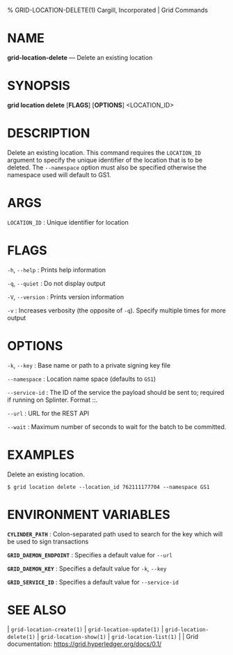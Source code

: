 % GRID-LOCATION-DELETE(1) Cargill, Incorporated | Grid Commands
<!--
  Copyright 2018-2021 Cargill Incorporated
  Licensed under Creative Commons Attribution 4.0 International License
  https://creativecommons.org/licenses/by/4.0/
-->

NAME
====

**grid-location-delete** — Delete an existing location

SYNOPSIS
========

**grid location delete** \[**FLAGS**\] \[**OPTIONS**\] <LOCATION_ID>

DESCRIPTION
===========

Delete an existing location. This command requires the `LOCATION_ID` argument
to specify the unique identifier of the location that is to be deleted. The
`--namespace` option must also be specified otherwise the namespace used will
default to GS1.

ARGS
====

`LOCATION_ID`
: Unique identifier for location

FLAGS
=====

`-h`, `--help`
: Prints help information


`-q`, `--quiet`
: Do not display output

`-V`, `--version`
: Prints version information

`-v`
: Increases verbosity (the opposite of `-q`). Specify multiple times for more
  output

OPTIONS
=======

`-k`, `--key`
: Base name or path to a private signing key file

`--namespace`
: Location name space (defaults to `GS1`)

`--service-id`
: The ID of the service the payload should be sent to; required if running on
  Splinter. Format <circuit-id>::<service-id>.

`--url`
: URL for the REST API

`--wait`
: Maximum number of seconds to wait for the batch to be committed.

EXAMPLES
========

Delete an existing location.

```
$ grid location delete --location_id 762111177704 --namespace GS1
```

ENVIRONMENT VARIABLES
=====================

**`CYLINDER_PATH`**
: Colon-separated path used to search for the key which will be used
  to sign transactions

**`GRID_DAEMON_ENDPOINT`**
: Specifies a default value for `--url`

**`GRID_DAEMON_KEY`**
: Specifies a default value for  `-k`, `--key`

**`GRID_SERVICE_ID`**
: Specifies a default value for `--service-id`

SEE ALSO
========
| `grid-location-create(1)`
| `grid-location-update(1)`
| `grid-location-delete(1)`
| `grid-location-show(1)`
| `grid-location-list(1)`
|
| Grid documentation: https://grid.hyperledger.org/docs/0.1/
